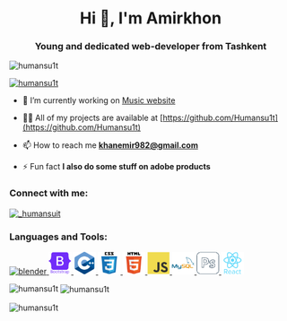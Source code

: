 <h1 align="center">Hi 👋, I'm Amirkhon</h1>
<h3 align="center">Young and dedicated web-developer from Tashkent</h3>

<p align="left"> <img src="https://komarev.com/ghpvc/?username=humansu1t&label=Profile%20views&color=0e75b6&style=flat" alt="humansu1t" /> </p>

<p align="left"> <a href="https://github.com/ryo-ma/github-profile-trophy"><img src="https://github-profile-trophy.vercel.app/?username=humansu1t" alt="humansu1t" /></a> </p>

- 🔭 I’m currently working on [Music website](https://humansu1t.github.io/music-design-site/)

- 👨‍💻 All of my projects are available at [https://github.com/Humansu1t](https://github.com/Humansu1t)

- 📫 How to reach me **khanemir982@gmail.com**

- ⚡ Fun fact **I also do some stuff on adobe products**

<h3 align="left">Connect with me:</h3>
<p align="left">
<a href="https://instagram.com/_humansuit" target="blank"><img align="center" src="https://raw.githubusercontent.com/rahuldkjain/github-profile-readme-generator/master/src/images/icons/Social/instagram.svg" alt="_humansuit" height="30" width="40" /></a>
</p>


<h3 align="left">Languages and Tools:</h3>
<p align="left"> <a href="https://www.blender.org/" target="_blank" rel="noreferrer"> <img src="https://download.blender.org/branding/community/blender_community_badge_white.svg" alt="blender" width="40" height="40"/> </a> <a href="https://getbootstrap.com" target="_blank" rel="noreferrer"> <img src="https://raw.githubusercontent.com/devicons/devicon/master/icons/bootstrap/bootstrap-plain-wordmark.svg" alt="bootstrap" width="40" height="40"/> </a> <a href="https://www.w3schools.com/cpp/" target="_blank" rel="noreferrer"> <img src="https://raw.githubusercontent.com/devicons/devicon/master/icons/cplusplus/cplusplus-original.svg" alt="cplusplus" width="40" height="40"/> </a> <a href="https://www.w3schools.com/css/" target="_blank" rel="noreferrer"> <img src="https://raw.githubusercontent.com/devicons/devicon/master/icons/css3/css3-original-wordmark.svg" alt="css3" width="40" height="40"/> </a> <a href="https://www.w3.org/html/" target="_blank" rel="noreferrer"> <img src="https://raw.githubusercontent.com/devicons/devicon/master/icons/html5/html5-original-wordmark.svg" alt="html5" width="40" height="40"/> </a> <a href="https://developer.mozilla.org/en-US/docs/Web/JavaScript" target="_blank" rel="noreferrer"> <img src="https://raw.githubusercontent.com/devicons/devicon/master/icons/javascript/javascript-original.svg" alt="javascript" width="40" height="40"/> </a> <a href="https://www.mysql.com/" target="_blank" rel="noreferrer"> <img src="https://raw.githubusercontent.com/devicons/devicon/master/icons/mysql/mysql-original-wordmark.svg" alt="mysql" width="40" height="40"/> </a> <a href="https://www.photoshop.com/en" target="_blank" rel="noreferrer"> <img src="https://raw.githubusercontent.com/devicons/devicon/master/icons/photoshop/photoshop-line.svg" alt="photoshop" width="40" height="40"/> </a> <a href="https://reactjs.org/" target="_blank" rel="noreferrer"> <img src="https://raw.githubusercontent.com/devicons/devicon/master/icons/react/react-original-wordmark.svg" alt="react" width="40" height="40"/> </a> </p>

<p><img align="left" src="https://github-readme-stats.vercel.app/api/top-langs?username=humansu1t&show_icons=true&locale=en&layout=compact" alt="humansu1t" /></p>

<p>&nbsp;<img align="center" src="https://github-readme-stats.vercel.app/api?username=humansu1t&show_icons=true&locale=en" alt="humansu1t" /></p>

<p><img align="center" src="https://github-readme-streak-stats.herokuapp.com/?user=humansu1t&" alt="humansu1t" /></p>

